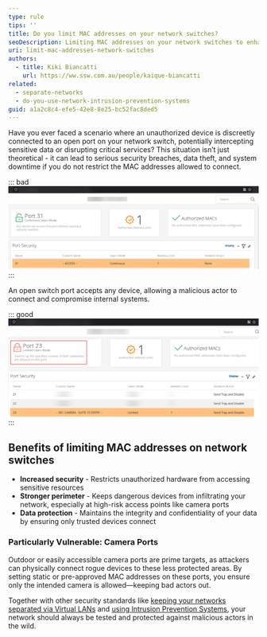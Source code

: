 ```yaml
---
type: rule
tips: ''
title: Do you limit MAC addresses on your network switches?
seoDescription: Limiting MAC addresses on your network switches to enhance security, control access, and optimize network performance. Learn how and why to implement MAC address restrictions effectively.
uri: limit-mac-addresses-network-switches
authors:
  - title: Kiki Biancatti
    url: https://ww.ssw.com.au/people/kaique-biancatti
related:
  - separate-networks
  - do-you-use-network-intrusion-prevention-systems
guid: a1a2c8c4-efe5-42e8-8e25-bc52fac8ded5
---
```


Have you ever faced a scenario where an unauthorized device is discreetly connected to an open port on your network switch, potentially intercepting sensitive data or disrupting critical services? This situation isn’t just theoretical - it can lead to serious security breaches, data theft, and system downtime if you do not restrict the MAC addresses allowed to connect.

<!--endintro-->

::: bad
![Figure: Bad example - An access port with continuous learn mode, meaning any device can connect to it and no security traps will be raised](badexampleports.png)
:::

An open switch port accepts any device, allowing a malicious actor to connect and compromise internal systems.

::: good
![Figure: Good example - A switch port accepts only predefined MAC addresses, or is limited on the number of MAC addresses it can learn. Unauthorized devices are immediately blocked, safeguarding the network’s perimeter](goodexampleports.png)
:::

## Benefits of limiting MAC addresses on network switches

- **Increased security** - Restricts unauthorized hardware from accessing sensitive resources
- **Stronger perimeter** - Keeps dangerous devices from infiltrating your network, especially at high-risk access points like camera ports
- **Data protection** - Maintains the integrity and confidentiality of your data by ensuring only trusted devices connect

### Particularly Vulnerable: Camera Ports

Outdoor or easily accessible camera ports are prime targets, as attackers can physically connect rogue devices to these less protected areas. By setting static or pre-approved MAC addresses on these ports, you ensure only the intended camera is allowed—keeping bad actors out.

Together with other security standards like [keeping your networks separated via Virtual LANs](/separate-networks/) and [using Intrusion Prevention Systems](/do-you-use-network-intrusion-prevention-systems/), your network should always be tested and protected against malicious actors in the wild.
